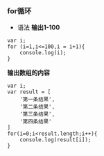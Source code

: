 ### for循环
- 语法
**输出1-100**
```
var i;
for (i=1,i<=100,i = i+1){
    console.log(i);
}
```
**输出数组的内容**
```
var i;
var result = [
    '第一条结果',
    '第二条结果',
    '第三条结果',
    '第四条结果'
]
for(i=0;i<result.length;i++){
    console.log(result[i]);
}
```